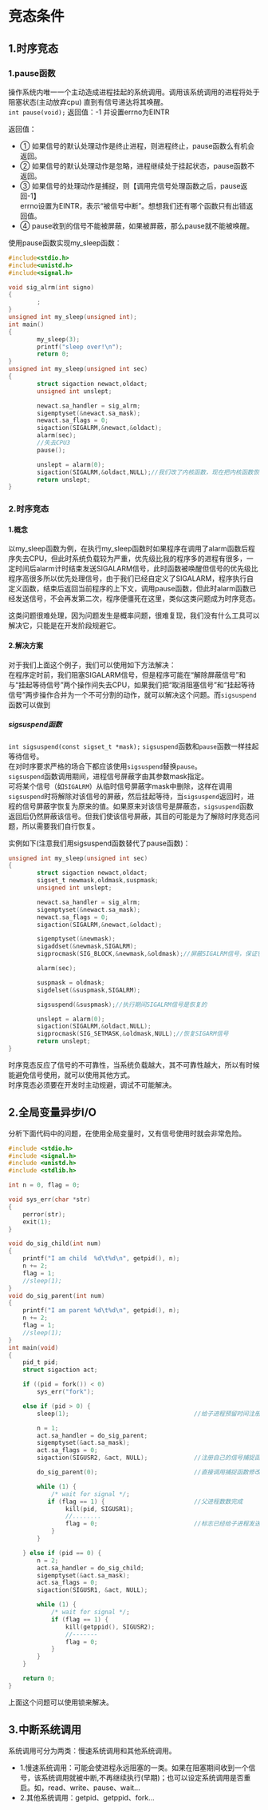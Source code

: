 # 竞态条件

## 1.时序竞态

### 1.pause函数

操作系统内唯一一个主动造成进程挂起的系统调用。调用该系统调用的进程将处于阻塞状态(主动放弃cpu) 直到有信号递达将其唤醒。<br>
``int pause(void);``	返回值：-1 并设置errno为EINTR<br>

返回值：<br>
- ① 如果信号的默认处理动作是终止进程，则进程终止，pause函数么有机会返回。
- ② 如果信号的默认处理动作是忽略，进程继续处于挂起状态，pause函数不返回。
- ③ 如果信号的处理动作是捕捉，则【调用完信号处理函数之后，pause返回-1】<br>
  errno设置为EINTR，表示“被信号中断”。想想我们还有哪个函数只有出错返回值。
- ④ pause收到的信号不能被屏蔽，如果被屏蔽，那么pause就不能被唤醒。


使用pause函数实现my_sleep函数：<br>
```c
#include<stdio.h>
#include<unistd.h>
#include<signal.h>

void sig_alrm(int signo)
{
        ;
}
unsigned int my_sleep(unsigned int);
int main()
{
        my_sleep(3);
        printf("sleep over!\n");
        return 0;
}
unsigned int my_sleep(unsigned int sec)
{
        struct sigaction newact,oldact;
        unsigned int unslept;

        newact.sa_handler = sig_alrm;
        sigemptyset(&newact.sa_mask);
        newact.sa_flags = 0;
        sigaction(SIGALRM,&newact,&oldact);
        alarm(sec);
        //失去CPU3
        pause();

        unslept = alarm(0);
        sigaction(SIGALRM,&oldact,NULL);//我们改了内核函数，现在把内核函数恢复，这是一个编程素养。注意不是代表执行默认动作，仅仅是恢复默认动作
        return unslept;
}
```

### 2.时序竞态

#### 1.概念
以my_sleep函数为例，在执行my_sleep函数时如果程序在调用了alarm函数后程序失去CPU，但此时系统负载较为严重，优先级比我的程序多的进程有很多，一定时间后alarm计时结束发送SIGALARM信号，此时函数被唤醒但信号的优先级比程序高很多所以优先处理信号，由于我们已经自定义了SIGALARM，程序执行自定义函数，结束后返回当前程序的上下文，调用pause函数，但此时alarm函数已经发送信号，不会再发第二次，程序便僵死在这里，类似这类问题成为时序竞态。<br>

这类问题很难处理，因为问题发生是概率问题，很难复现，我们没有什么工具可以解决它，只能是在开发阶段规避它。<br>

#### 2.解决方案

对于我们上面这个例子，我们可以使用如下方法解决：<br>
在程序定时前，我们阻塞SIGALARM信号，但是程序可能在“解除屏蔽信号”和与“挂起等待信号”两个操作间失去CPU，如果我们把“取消阻塞信号”和“挂起等待信号”两步操作合并为一个不可分割的动作，就可以解决这个问题。而``sigsuspend``函数可以做到<br>

##### sigsuspend函数
``int sigsuspend(const sigset_t *mask);``	``sigsuspend``函数和``pause``函数一样挂起等待信号。<br>
在对时序要求严格的场合下都应该使用``sigsuspend``替换``pause``。<br>
``sigsuspend``函数调用期间，进程信号屏蔽字由其参数mask指定。<br>
可将某个信号（如``SIGALRM``）从临时信号屏蔽字mask中删除，这样在调用``sigsuspend``时将解除对该信号的屏蔽，然后挂起等待，当``sigsuspend``返回时，进程的信号屏蔽字恢复为原来的值。如果原来对该信号是屏蔽态，``sigsuspend``函数返回后仍然屏蔽该信号。但我们使该信号屏蔽，其目的可能是为了解除时序竞态问题，所以需要我们自行恢复。<br>


实例如下(注意我们用sigsuspend函数替代了pause函数)：<br>
```c
unsigned int my_sleep(unsigned int sec)
{
        struct sigaction newact,oldact;
        sigset_t newmask,oldmask,suspmask;
        unsigned int unslept;

        newact.sa_handler = sig_alrm;
        sigemptyset(&newact.sa_mask);
        newact.sa_flags = 0;
        sigaction(SIGALRM,&newact,&oldact);

        sigemptyset(&newmask);
        sigaddset(&newmask,SIGALRM);
        sigprocmask(SIG_BLOCK,&newmask,&oldmask);//屏蔽SIGALRM信号，保证它一定可以抵达程序

        alarm(sec);

        suspmask = oldmask;
        sigdelset(&suspmask,SIGALRM);

        sigsuspend(&suspmask);//执行期间SIGALRM信号是恢复的

        unslept = alarm(0);
        sigaction(SIGALRM,&oldact,NULL);
        sigprocmask(SIG_SETMASK,&oldmask,NULL);//恢复SIGARM信号
        return unslept;
}
```

时序竞态反应了信号的不可靠性，当系统负载越大，其不可靠性越大，所以有时候能避免信号使用，就可以使用其他方式。<br>
时序竞态必须要在开发时主动规避，调试不可能解决。<br>

## 2.全局变量异步I/O

分析下面代码中的问题，在使用全局变量时，又有信号使用时就会非常危险。<br>
```c
#include <stdio.h>
#include <signal.h>
#include <unistd.h>
#include <stdlib.h>

int n = 0, flag = 0;

void sys_err(char *str)
{
    perror(str);
    exit(1);
}

void do_sig_child(int num)
{
    printf("I am child  %d\t%d\n", getpid(), n);
    n += 2;
    flag = 1;
    //sleep(1);
}
void do_sig_parent(int num)
{
    printf("I am parent %d\t%d\n", getpid(), n);
    n += 2;
    flag = 1;
    //sleep(1);
}
int main(void)
{
    pid_t pid;
    struct sigaction act;

    if ((pid = fork()) < 0)
        sys_err("fork");

    else if (pid > 0) {
        sleep(1);                                   //给子进程预留时间注册捕捉函数

        n = 1;
        act.sa_handler = do_sig_parent;
        sigemptyset(&act.sa_mask);
        act.sa_flags = 0;
        sigaction(SIGUSR2, &act, NULL);             //注册自己的信号捕捉函数   父使用SIGUSR2信号

        do_sig_parent(0);                           //直接调用捕捉函数修改flag值

        while (1) {
            /* wait for signal */;
           if (flag == 1) {                         //父进程数数完成
                kill(pid, SIGUSR1);
                //........
                flag = 0;                           //标志已经给子进程发送完信号
            }
        }

    } else if (pid == 0) {
        n = 2;
        act.sa_handler = do_sig_child;
        sigemptyset(&act.sa_mask);
        act.sa_flags = 0;
        sigaction(SIGUSR1, &act, NULL);

        while (1) {
            /* wait for signal */;
            if (flag == 1) {
                kill(getppid(), SIGUSR2);
                //-------
                flag = 0;
            }
        }
    }

    return 0;
}

```
上面这个问题可以使用锁来解决。<br>


## 3.中断系统调用
系统调用可分为两类：慢速系统调用和其他系统调用。
- 1.慢速系统调用：可能会使进程永远阻塞的一类。如果在阻塞期间收到一个信号，该系统调用就被中断,不再继续执行(早期)；也可以设定系统调用是否重启。如，read、write、pause、wait...
- 2.其他系统调用：getpid、getppid、fork...
